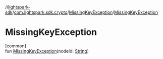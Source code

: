 //[lightspark-sdk](../../../index.md)/[com.lightspark.sdk.crypto](../index.md)/[MissingKeyException](index.md)/[MissingKeyException](-missing-key-exception.md)

# MissingKeyException

[common]\
fun [MissingKeyException](-missing-key-exception.md)(nodeId: [String](https://kotlinlang.org/api/latest/jvm/stdlib/kotlin/-string/index.html))

